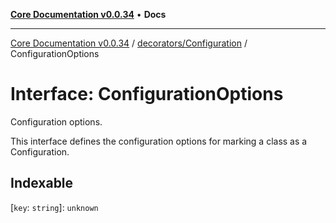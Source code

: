 [**Core Documentation v0.0.34**](../../../README.md) • **Docs**

***

[Core Documentation v0.0.34](../../../modules.md) / [decorators/Configuration](../README.md) / ConfigurationOptions

# Interface: ConfigurationOptions

Configuration options.

This interface defines the configuration options for marking a class as a Configuration.

## Indexable

 \[`key`: `string`\]: `unknown`
